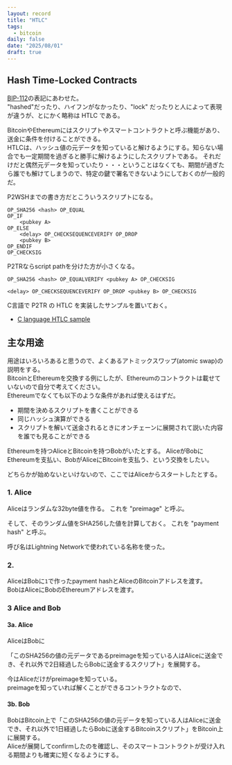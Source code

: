 ```yaml
---
layout: record
title: "HTLC"
tags:
  - bitcoin
daily: false
date: "2025/08/01"
draft: true
---
```


## Hash Time-Locked Contracts

[BIP-112](https://github.com/bitcoin/bips/blob/master/bip-0112.mediawiki#hash-time-locked-contracts)の表記にあわせた。  
"hashed"だったり、ハイフンがなかったり、"lock" だったりと人によって表現が違うが、とにかく略称は HTLC である。

BitcoinやEthereumにはスクリプトやスマートコントラクトと呼ぶ機能があり、送金に条件を付けることができる。  
HTLCは、ハッシュ値の元データを知っていると解けるようにする。知らない場合でも一定期間を過ぎると勝手に解けるようにしたスクリプトである。
それだけだと偶然元データを知っていたり・・・ということはなくても、期間が過ぎたら誰でも解けてしまうので、特定の鍵で署名できないようにしておくのが一般的だ。

P2WSHまでの書き方だとこういうスクリプトになる。

```text
OP_SHA256 <hash> OP_EQUAL
OP_IF
    <pubkey A>
OP_ELSE
    <delay> OP_CHECKSEQUENCEVERIFY OP_DROP
    <pubkey B>
OP_ENDIF
OP_CHECKSIG
```

P2TRならscript pathを分けた方が小さくなる。

```text
OP_SHA256 <hash> OP_EQUALVERIFY <pubkey A> OP_CHECKSIG
```

```text
<delay> OP_CHECKSEQUENCEVERIFY OP_DROP <pubkey B> OP_CHECKSIG
```

C言語で P2TR の HTLC を実装したサンプルを置いておく。

* [C language HTLC sample](https://github.com/hirokuma/c-scriptpath/tree/main/htlc)

## 主な用途

用途はいろいろあると思うので、よくあるアトミックスワップ(atomic swap)の説明をする。  
BitcoinとEthereumを交換する例にしたが、Ethereumのコントラクトは載せていないので自分で考えてください。  
Ethereumでなくても以下のような条件があれば使えるはずだ。

* 期間を決めるスクリプトを書くことができる
* 同じハッシュ演算ができる
* スクリプトを解いて送金されるときにオンチェーンに展開されて説いた内容を誰でも見ることができる

Ethereumを持つAliceとBitcoinを持つBobがいたとする。
AliceがBobにEthereumを支払い、BobがAliceにBitcoinを支払う、という交換をしたい。

どちらかが始めないといけないので、ここではAliceからスタートしたとする。  

### 1. Alice

Aliceはランダムな32byte値を作る。
これを "preimage" と呼ぶ。

そして、そのランダム値をSHA256した値を計算しておく。
これを "payment hash" と呼ぶ。

呼び名はLightning Networkで使われている名称を使った。

### 2. 

AliceはBobに`1`で作ったpayment hashとAliceのBitcoinアドレスを渡す。  
BobはAliceにBobのEthereumアドレスを渡す。

### 3 Alice and Bob

#### 3a. Alice

AliceはBobに

「このSHA256の値の元データであるpreimageを知っている人はAliceに送金でき、それ以外で2日経過したらBobに送金するスクリプト」を展開する。  


今はAliceだけがpreimageを知っている。  
preimageを知っていれば解くことができるコントラクトなので、

#### 3b. Bob

BobはBitcoin上で「このSHA256の値の元データを知っている人はAliceに送金でき、それ以外で1日経過したらBobに送金するBitcoinスクリプト」をBitcoin上に展開する。  
Aliceが展開してconfirmしたのを確認し、そのスマートコントラクトが受け入れる期間よりも確実に短くなるようにする。





